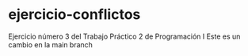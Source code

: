 # ejercicio-conflictos
Ejercicio número 3 del Trabajo Práctico 2 de Programación I
Este es un cambio en la main branch

